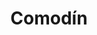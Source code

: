 ---
title: "Comodín"
url: /san-salvador-de-jujuy/comodin-avenida-doctor-ricardo-balbin/
shop: Supermarkt
---